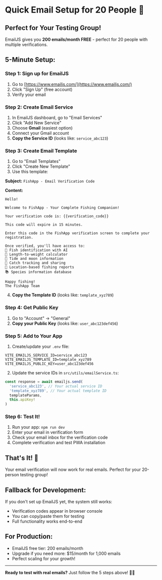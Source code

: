 # Quick Email Setup for 20 People 🚀

## **Perfect for Your Testing Group!**

EmailJS gives you **200 emails/month FREE** - perfect for 20 people with multiple verifications.

## **5-Minute Setup:**

### **Step 1: Sign up for EmailJS**
1. Go to [https://www.emailjs.com/](https://www.emailjs.com/)
2. Click "Sign Up" (free account)
3. Verify your email

### **Step 2: Create Email Service**
1. In EmailJS dashboard, go to "Email Services"
2. Click "Add New Service"
3. Choose **Gmail** (easiest option)
4. Connect your Gmail account
5. **Copy the Service ID** (looks like: `service_abc123`)

### **Step 3: Create Email Template**
1. Go to "Email Templates"
2. Click "Create New Template"
3. Use this template:

**Subject:** `FishApp - Email Verification Code`

**Content:**
```
Hello!

Welcome to FishApp - Your Complete Fishing Companion!

Your verification code is: {{verification_code}}

This code will expire in 15 minutes.

Enter this code in the FishApp verification screen to complete your registration.

Once verified, you'll have access to:
🐠 Fish identification with AI
📏 Length-to-weight calculator
🌊 Tide and moon information
🎣 Catch tracking and sharing
📍 Location-based fishing reports
📚 Species information database

Happy fishing!
The FishApp Team
```

4. **Copy the Template ID** (looks like: `template_xyz789`)

### **Step 4: Get Public Key**
1. Go to "Account" → "General"
2. **Copy your Public Key** (looks like: `user_abc123def456`)

### **Step 5: Add to Your App**
1. Create/update your `.env` file:
```env
VITE_EMAILJS_SERVICE_ID=service_abc123
VITE_EMAILJS_TEMPLATE_ID=template_xyz789
VITE_EMAILJS_PUBLIC_KEY=user_abc123def456
```

2. Update the service IDs in `src/utils/emailService.ts`:
```typescript
const response = await emailjs.send(
  'service_abc123', // Your actual service ID
  'template_xyz789', // Your actual template ID
  templateParams,
  this.apiKey!
)
```

### **Step 6: Test It!**
1. Run your app: `npm run dev`
2. Enter your email in verification form
3. Check your email inbox for the verification code
4. Complete verification and test PWA installation

## **That's It! 🎉**

Your email verification will now work for real emails. Perfect for your 20-person testing group!

## **Fallback for Development:**
If you don't set up EmailJS yet, the system still works:
- Verification codes appear in browser console
- You can copy/paste them for testing
- Full functionality works end-to-end

## **For Production:**
- EmailJS free tier: 200 emails/month
- Upgrade if you need more: $15/month for 1,000 emails
- Perfect scaling for your growth!

---

**Ready to test with real emails?** Just follow the 5 steps above! 📧✅
